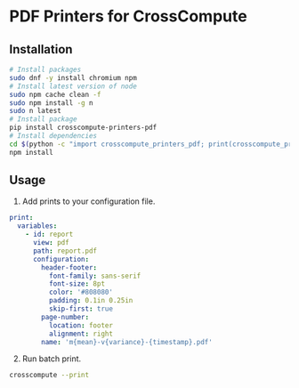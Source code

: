# PDF Printers for CrossCompute

## Installation

```bash
# Install packages
sudo dnf -y install chromium npm
# Install latest version of node
sudo npm cache clean -f
sudo npm install -g n
sudo n latest
# Install package
pip install crosscompute-printers-pdf
# Install dependencies
cd $(python -c "import crosscompute_printers_pdf; print(crosscompute_printers_pdf.__path__[0] + '/scripts')")
npm install
```

## Usage

1. Add prints to your configuration file.

```yaml
print:
  variables:
    - id: report
      view: pdf
      path: report.pdf
      configuration:
        header-footer:
          font-family: sans-serif
          font-size: 8pt
          color: '#808080'
          padding: 0.1in 0.25in
          skip-first: true
        page-number:
          location: footer
          alignment: right
        name: 'm{mean}-v{variance}-{timestamp}.pdf'
```

2. Run batch print.

```bash
crosscompute --print
```
